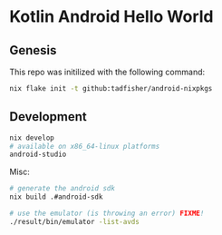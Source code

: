 # Kotlin Android Hello World

## Genesis

This repo was initilized with the following command:

```bash
nix flake init -t github:tadfisher/android-nixpkgs
```

## Development

```bash
nix develop
# available on x86_64-linux platforms
android-studio
```

Misc:

```bash
# generate the android sdk
nix build .#android-sdk

# use the emulator (is throwing an error) FIXME!
./result/bin/emulator -list-avds
```
